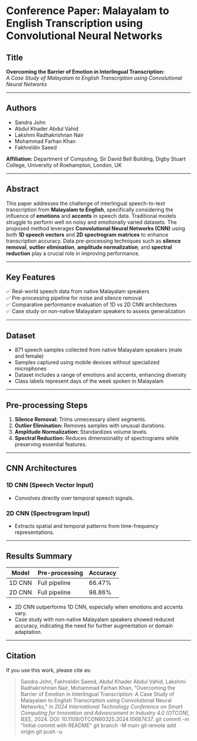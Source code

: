
# Conference Paper: Malayalam to English Transcription using Convolutional Neural Networks

## Title
**Overcoming the Barrier of Emotion in Interlingual Transcription:**  
_A Case Study of Malayalam to English Transcription using Convolutional Neural Networks_

---

## Authors
- Sandra John    
- Abdul Khader Abdul Vahid  
- Lakshmi Radhakrishnan Nair  
- Mohammad Farhan Khan
- Fakhreldin Saeed 

**Affiliation:** Department of Computing, Sir David Bell Building, Digby Stuart College, University of Roehampton, London, UK

---

## Abstract
This paper addresses the challenge of interlingual speech-to-text transcription from **Malayalam to English**, specifically considering the influence of **emotions** and **accents** in speech data. Traditional models struggle to perform well on noisy and emotionally varied datasets. The proposed method leverages **Convolutional Neural Networks (CNN)** using both **1D speech vectors** and **2D spectrogram matrices** to enhance transcription accuracy. Data pre-processing techniques such as **silence removal**, **outlier elimination**, **amplitude normalization**, and **spectral reduction** play a crucial role in improving performance.

---

## Key Features
✅ Real-world speech data from native Malayalam speakers  
✅ Pre-processing pipeline for noise and silence removal  
✅ Comparative performance evaluation of 1D vs 2D CNN architectures  
✅ Case study on non-native Malayalam speakers to assess generalization

---

## Dataset
- 871 speech samples collected from native Malayalam speakers (male and female)
- Samples captured using mobile devices without specialized microphones
- Dataset includes a range of emotions and accents, enhancing diversity
- Class labels represent days of the week spoken in Malayalam

---

## Pre-processing Steps
1. **Silence Removal:** Trims unnecessary silent segments.
2. **Outlier Elimination:** Removes samples with unusual durations.
3. **Amplitude Normalization:** Standardizes volume levels.
4. **Spectral Reduction:** Reduces dimensionality of spectrograms while preserving essential features.

---

## CNN Architectures
### 1D CNN (Speech Vector Input)
- Convolves directly over temporal speech signals.

### 2D CNN (Spectrogram Input)
- Extracts spatial and temporal patterns from time-frequency representations.

---

## Results Summary
| Model | Pre-processing | Accuracy |
|---|---|---|
| 1D CNN | Full pipeline | 66.47% |
| 2D CNN | Full pipeline | 98.86% |

- 2D CNN outperforms 1D CNN, especially when emotions and accents vary.
- Case study with non-native Malayalam speakers showed reduced accuracy, indicating the need for further augmentation or domain adaptation.

---

## Citation
If you use this work, please cite as:

> Sandra John, Fakhreldin Saeed, Abdul Khader Abdul Vahid, Lakshmi Radhakrishnan Nair, Mohammad Farhan Khan, "Overcoming the Barrier of Emotion in Interlingual Transcription: A Case Study of Malayalam to English Transcription using Convolutional Neural Networks," in *2024 International Technology Conference on Smart Computing for Innovation and Advancement in Industry 4.0 (OTCON)*, IEEE, 2024. DOI: 10.1109/OTCON60325.2024.10687437.
git commit -m "Initial commit with README"
git branch -M main
git remote add origin <your-repository-URL>
git push -u

